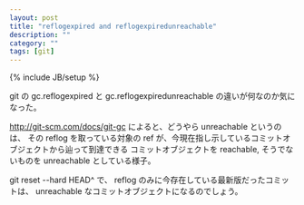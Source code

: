 ```yaml
---
layout: post
title: "reflogexpired and reflogexpiredunreachable"
description: ""
category: ""
tags: [git]
---
```

{% include JB/setup %}


git の gc.reflogexpired と gc.reflogexpiredunreachable の違いが何なのか気になった。

http://git-scm.com/docs/git-gc によると、どうやら unreachable というのは、
その reflog を取っている対象の ref が、今現在指し示しているコミットオブジェクトから辿って到達できる
コミットオブジェクトを reachable, そうでないものを unreachable としている様子。

git reset --hard HEAD^ で、 reflog のみに今存在している最新版だったコミットは、
unreachable なコミットオブジェクトになるのでしょう。
